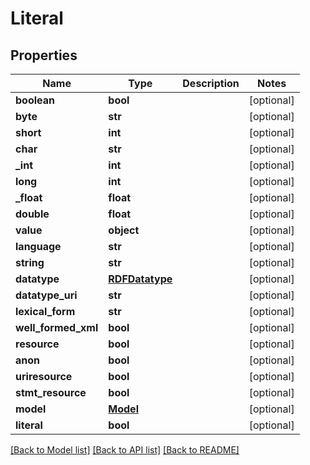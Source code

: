 # Literal

## Properties
Name | Type | Description | Notes
------------ | ------------- | ------------- | -------------
**boolean** | **bool** |  | [optional] 
**byte** | **str** |  | [optional] 
**short** | **int** |  | [optional] 
**char** | **str** |  | [optional] 
**_int** | **int** |  | [optional] 
**long** | **int** |  | [optional] 
**_float** | **float** |  | [optional] 
**double** | **float** |  | [optional] 
**value** | **object** |  | [optional] 
**language** | **str** |  | [optional] 
**string** | **str** |  | [optional] 
**datatype** | [**RDFDatatype**](RDFDatatype.md) |  | [optional] 
**datatype_uri** | **str** |  | [optional] 
**lexical_form** | **str** |  | [optional] 
**well_formed_xml** | **bool** |  | [optional] 
**resource** | **bool** |  | [optional] 
**anon** | **bool** |  | [optional] 
**uriresource** | **bool** |  | [optional] 
**stmt_resource** | **bool** |  | [optional] 
**model** | [**Model**](Model.md) |  | [optional] 
**literal** | **bool** |  | [optional] 

[[Back to Model list]](../README.md#documentation-for-models) [[Back to API list]](../README.md#documentation-for-api-endpoints) [[Back to README]](../README.md)


